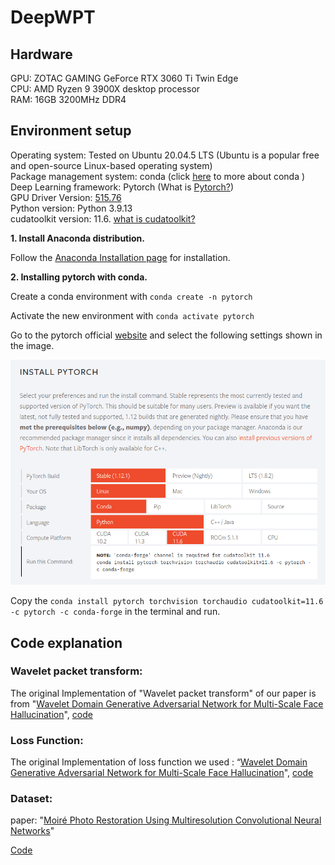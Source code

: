 # DeepWPT

## Hardware
GPU: ZOTAC GAMING GeForce RTX 3060 Ti Twin Edge\
CPU: AMD Ryzen 9 3900X desktop processor\
RAM: 16GB 3200MHz DDR4

## Environment setup
Operating system: Tested on Ubuntu 20.04.5 LTS (Ubuntu is a popular free and open-source Linux-based operating system)\
Package management system:  conda (click [here](https://cloudsmith.com/blog/what-is-conda/) to more about conda )\
Deep Learning framework:    Pytorch (What is [Pytorch?](https://www.javatpoint.com/pytorch-introduction))\
GPU Driver Version:  [515.76](https://www.nvidia.com/en-us/drivers/results/193095/)\
Python version: Python 3.9.13\
cudatoolkit version: 11.6.   [what is cudatoolkit?](https://anaconda.org/nvidia/cudatoolkit)

**1. Install Anaconda distribution.**

Follow the [Anaconda Installation page](https://docs.anaconda.com/anaconda/install/linux/) for installation.

**2. Installing pytorch with conda.**

Create a conda environment with ```conda create -n pytorch```

Activate the new environment with ```conda activate pytorch```

Go to the pytorch official [website](https://pytorch.org/) and select the following settings shown in the image.


![INSTALL PYTORCH](https://github.com/ZareefJafar/DeepWPT/blob/main/pytorch.png)

Copy the ```conda install pytorch torchvision torchaudio cudatoolkit=11.6 -c pytorch -c conda-forge``` in the terminal and run.

## Code explanation
### Wavelet packet transform:
The original Implementation of "Wavelet packet transform" of our paper is from "[Wavelet Domain Generative Adversarial Network for Multi-Scale Face Hallucination](https://link.springer.com/article/10.1007/s11263-019-01154-8)",  [code](https://github.com/hhb072/WaveletSRNet/blob/f0219900056c505143d9831b44a112453784b2a7/networks.py)


### Loss Function:
The original Implementation of loss function we used : “[Wavelet Domain Generative Adversarial Network for Multi-Scale Face Hallucination](https://link.springer.com/article/10.1007/s11263-019-01154-8)", [code](https://github.com/hhb072/WaveletSRNet/blob/f0219900056c505143d9831b44a112453784b2a7/main.py)


### Dataset:
paper: "[Moiré Photo Restoration Using Multiresolution
Convolutional Neural Networks](https://arxiv.org/abs/1805.02996)"

[Code](https://github.com/ZhengJun-AI/MoirePhotoRestoration-MCNN)
